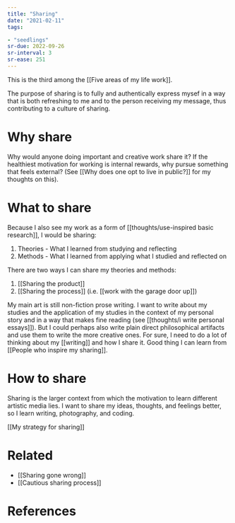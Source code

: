 ```yaml
---
title: "Sharing"
date: "2021-02-11"
tags:

- "seedlings"
sr-due: 2022-09-26
sr-interval: 3
sr-ease: 251
---
```


This is the third among the [[Five areas of my life work]].

The purpose of sharing is to fully and authentically express mysef in a way that is both refreshing to me and to the person receiving my message, thus contributing to a culture of sharing.

# Why share

Why would anyone doing important and creative work share it? If the healthiest motivation for working is internal rewards, why pursue something that feels external? (See [[Why does one opt to live in public?]] for my thoughts on this).

# What to share

Because I also see my work as a form of [[thoughts/use-inspired basic research]], I would be sharing:

1. Theories - What I learned from studying and reflecting
2. Methods - What I learned from applying what I studied and reflected on

There are two ways I can share my theories and methods:

1. [[Sharing the product]]
2. [[Sharing the process]] (i.e. [[work with the garage door up]])

My main art is still non-fiction prose writing. I want to write about my studies and the application of my studies in the context of my personal story and in a way that makes fine reading (see [[thoughts/i write personal essays]]). But I could perhaps also write plain direct philosophical artifacts and use them to write the more creative ones. For sure, I need to do a lot of thinking about my [[writing]] and how I share it. Good thing I can learn from [[People who inspire my sharing]].

# How to share

Sharing is the larger context from which the motivation to learn different artistic media lies. I want to share my ideas, thoughts, and feelings better, so I learn writing, photography, and coding.

[[My strategy for sharing]]

# Related
- [[Sharing gone wrong]]
- [[Cautious sharing process]]

# References

